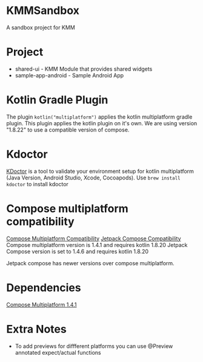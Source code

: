 # KMMSandbox
A sandbox project for KMM

# Project
* shared-ui - KMM Module that provides shared widgets
* sample-app-android - Sample Android App

# Kotlin Gradle Plugin
The plugin `kotlin("multiplatform")` applies the kotlin multiplatform gradle plugin. This plugin applies the kotlin 
plugin on it's own. We are using version "1.8.22" to use a compatible version of compose.

# Kdoctor
[KDoctor](https://github.com/Kotlin/kdoctor) is a tool to validate your environment setup for kotlin multiplatform (Java Version, Android Studio, Xcode, Cocoapods). Use
`brew install kdoctor` to install kdoctor

# Compose multiplatform compatibility
[Compose Multiplatform Compatibility](https://github.com/JetBrains/compose-multiplatform/blob/master/VERSIONING.md#kotlin-compatibility)
[Jetpack Compose Compatibility](https://developer.android.com/jetpack/androidx/releases/compose-kotlin)
Compose multiplatform version is 1.4.1 and requires kotlin 1.8.20
Jetpack Compose version is set to 1.4.6 and requires kotlin 1.8.20

Jetpack compose has newer versions over compose multiplatform.

# Dependencies
[Compose Multiplatform 1.4.1](https://github.com/JetBrains/compose-multiplatform/releases/tag/v1.4.1)

# Extra Notes
* To add previews for diffferent platforms you can use @Preview annotated expect/actual functions